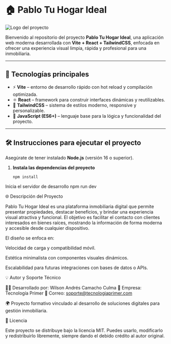 # 🏠 Pablo Tu Hogar Ideal

![Logo del proyecto](./public/logo_proyecto.jpg)

Bienvenido al repositorio del proyecto **Pablo Tu Hogar Ideal**, una aplicación web moderna desarrollada con **Vite + React + TailwindCSS**, enfocada en ofrecer una experiencia visual limpia, rápida y profesional para una inmobiliaria.

---

## 🚀 Tecnologías principales

- ⚡ **Vite** – entorno de desarrollo rápido con hot reload y compilación optimizada.  
- ⚛️ **React** – framework para construir interfaces dinámicas y reutilizables.  
- 🎨 **TailwindCSS** – sistema de estilos moderno, responsive y personalizable.  
- 🧩 **JavaScript (ES6+)** – lenguaje base para la lógica y funcionalidad del proyecto.  

---

## 🛠️ Instrucciones para ejecutar el proyecto

Asegúrate de tener instalado **Node.js** (versión 16 o superior).

1. **Instala las dependencias del proyecto**
   ```bash
   npm install

Inicia el servidor de desarrollo
npm run dev

🌐 Descripción del Proyecto

Pablo Tu Hogar Ideal es una plataforma inmobiliaria digital que permite presentar propiedades, destacar beneficios, y brindar una experiencia visual atractiva y funcional.
El objetivo es facilitar el contacto con clientes interesados en bienes raíces, mostrando la información de forma moderna y accesible desde cualquier dispositivo.

El diseño se enfoca en:

Velocidad de carga y compatibilidad móvil.

Estética minimalista con componentes visuales dinámicos.

Escalabilidad para futuras integraciones con bases de datos o APIs.

💡 Autor y Soporte Técnico

👨‍💻 Desarrollado por: Wilson Andrés Camacho Culma
🏢 Empresa: Tecnología Primer
📧 Correo: soporte@tecnologiaprimer.com

🌍 Proyecto formativo vinculado al desarrollo de soluciones digitales para gestión inmobiliaria.

🧾 Licencia

Este proyecto se distribuye bajo la licencia MIT.
Puedes usarlo, modificarlo y redistribuirlo libremente, siempre dando el debido crédito al autor original.
